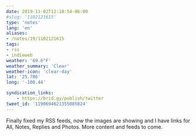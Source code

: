 ```yaml
---
date: 2019-11-02T12:18:54-06:00
#slug: '1102121615'
type: 'notes'
lang: 'en'
aliases:
- /notes/19/1102121615
tags:
- rss
- indieweb
weather: '69.6°F'
weather_summary: 'Clear'
weather-icon: 'clear-day'
lat: '25.786'
long: '-100.44'

syndication_links:
    - https://brid.gy/publish/twitter
tweet_id: '1190694621355085824'
---
```

Finally fixed my RSS feeds, now the images are showing and I have links for All, Notes, Replies and Photos. More content and feeds to come.

